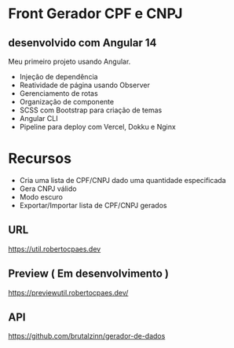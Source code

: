 # Front Gerador CPF e CNPJ
## desenvolvido com Angular 14

Meu primeiro projeto usando Angular.

- Injeção de dependência
- Reatividade de página usando Observer
- Gerenciamento de rotas
- Organização de componente
- SCSS com Bootstrap para criação de temas
- Angular CLI
- Pipeline para deploy com Vercel, Dokku e Nginx

# Recursos

- Cria uma lista de CPF/CNPJ dado uma quantidade especificada
- Gera CNPJ válido
- Modo escuro
- Exportar/Importar lista de CPF/CNPJ gerados

## URL

https://util.robertocpaes.dev

## Preview ( Em desenvolvimento )

https://previewutil.robertocpaes.dev/

## API

https://github.com/brutalzinn/gerador-de-dados
